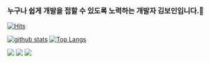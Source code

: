 ### 누구나 쉽게 개발을 접할 수 있도록 노력하는 개발자 김보인입니다.👋
[![Hits](https://hits.seeyoufarm.com/api/count/incr/badge.svg?url=https%3A%2F%2Fgithub.com%2FBoin-Kau)](https://hits.seeyoufarm.com)
<!--
**Boin-Kau/Boin-Kau** is a ✨ _special_ ✨ repository because its `README.md` (this file) appears on your GitHub profile.

Here are some ideas to get you started:

- 🔭 I’m currently working on ...
- 🌱 I’m currently learning ...
- 👯 I’m looking to collaborate on ...
- 🤔 I’m looking for help with ...
- 💬 Ask me about ...
- 📫 How to reach me: ...
- 😄 Pronouns: ...
- ⚡ Fun fact: ...
-->

[![github stats](https://github-readme-stats.vercel.app/api?username=Boin-Kau&show_icons=true&hide_border=true)](https://github.com/Boin-Kau)
[![Top Langs](https://github-readme-stats.vercel.app/api/top-langs/?username=Boin-Kau&layout=compact)](https://github.com/Boin-Kau)

<a href="" target="_blank"><img src="https://img.shields.io/badge/Android-3DDC84?style=flat-square&logo=Android&logoColor=white"/></a>
<a href="" target="_blank"><img src="https://img.shields.io/badge/JAVA-007396?style=flat-square&logo=Java&logoColor=white"/></a>
<a href="" target="_blank"><img src="https://img.shields.io/badge/Kotlin-0095D5?style=flat-square&logo=Kotlin&logoColor=white"/></a>

